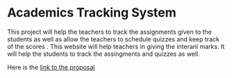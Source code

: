 # Academics Tracking System

 This project will help the teachers to track the assignments given to the students as well as allow the teachers to schedule quizzes and keep track of the scores . This website will help teachers in giving the interanl marks. It will help the students to track the assingments and quizzes as well.
 
 Here is the [link to the proposal](https://drive.google.com/file/d/1OMvCTGcrxAi-QjLkc13xbb027CoUC7s6/view?usp=sharing)
